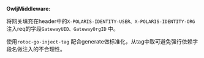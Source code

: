 **GwIjMiddleware:**

将网关填充在header中的`X-POLARIS-IDENTITY-USER、X-POLARIS-IDENTITY-ORG`
  注入req的字段`GatewayUID、GatewayOrgID` 中。

使用`rotoc-go-inject-tag` 配合generate做标准化，从tag中取可避免强行依赖字段名做注入的不合理性。